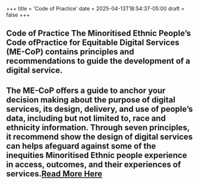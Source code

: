 +++
title = 'Code of Practice'
date = 2025-04-13T18:54:37-05:00
draft = false
+++
## **Code of Practice** The Minoritised Ethnic People’s Code ofPractice for Equitable Digital Services (ME-CoP) contains principles and recommendations to guide the development of a digital service.
## The ME-CoP offers a guide to anchor your **decision making about the purpose of digital services, its design, delivery, and use of people’s data**, including but not limited to, race and ethnicity information. Through seven principles, it recommend show the design of digital services can helps afeguard against some of the inequities Minoritised Ethnic people experience in access, outcomes, and their experiences of services.[Read More Here](https://www.primecommunities.online/s/PRIME-Code-of-Practice_DIGITAL.pdf)